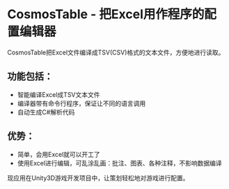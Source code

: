 # CosmosTable - 把Excel用作程序的配置编辑器

CosmosTable把Excel文件编译成TSV(CSV)格式的文本文件，方便地进行读取。

## 功能包括：

* 智能编译Excel成TSV文本文件
* 编译器带有命令行程序，保证让不同的语言调用
* 自动生成C#解析代码

## 优势：


* 简单，会用Excel就可以开工了
* 使用Excel进行编辑，可乱涂乱画：批注、图表、各种注释，不影响数据编译


现应用在Unity3D游戏开发项目中，让策划轻松地对游戏进行配置。


